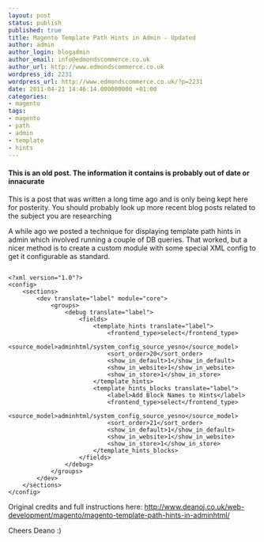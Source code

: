 ```yaml
---
layout: post
status: publish
published: true
title: Magento Template Path Hints in Admin - Updated
author: admin
author_login: blogadmin
author_email: info@edmondscommerce.co.uk
author_url: http://www.edmondscommerce.co.uk
wordpress_id: 2231
wordpress_url: http://www.edmondscommerce.co.uk/?p=2231
date: 2011-04-21 14:46:14.000000000 +01:00
categories:
- magento
tags:
- magento
- path
- admin
- template
- hints
---
```

<div class="oldpost"><h4>This is an old post. The information it contains is probably out of date or innacurate</h4>
<p>
This is a post that was written a long time ago and is only being kept here for posterity.
You should probably look up more recent blog posts related to the subject you are researching
</p>
</div>
A while ago we posted a technique for displaying template path hints in admin which involved running a couple of DB queries. That worked, but a nicer method is to create a custom module with some special XML config to get it configurable as standard.

```

<?xml version="1.0"?>
<config>
    <sections>
        <dev translate="label" module="core">
            <groups>
                <debug translate="label">
                    <fields>
                        <template_hints translate="label">
                            <frontend_type>select</frontend_type>
                            <source_model>adminhtml/system_config_source_yesno</source_model>
                            <sort_order>20</sort_order>
                            <show_in_default>1</show_in_default>
                            <show_in_website>1</show_in_website>
                            <show_in_store>1</show_in_store>
                        </template_hints>
                        <template_hints_blocks translate="label">
                            <label>Add Block Names to Hints</label>
                            <frontend_type>select</frontend_type>
                            <source_model>adminhtml/system_config_source_yesno</source_model>
                            <sort_order>21</sort_order>
                            <show_in_default>1</show_in_default>
                            <show_in_website>1</show_in_website>
                            <show_in_store>1</show_in_store>
                        </template_hints_blocks>
                    </fields>
                </debug>
            </groups>
        </dev>
    </sections>
</config>

```

Original credits and full instructions here:
<a href="http://www.deanoj.co.uk/web-development/magento/magento-template-path-hints-in-adminhtml/">http://www.deanoj.co.uk/web-development/magento/magento-template-path-hints-in-adminhtml/</a>

Cheers Deano :)
